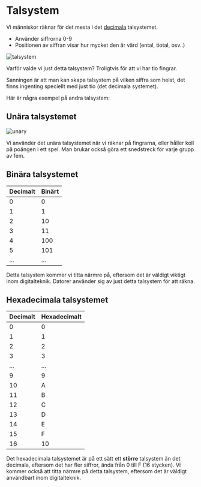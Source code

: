 # Talsystem

Vi människor räknar för det mesta i det <u>decimala</u> talsystemet.
- Använder siffrorna 0-9
- Positionen av siffran visar hur mycket den är värd (ental, tiotal, osv..)

![talsystem](/media/decimala_talsystemet_495x215.png)

Varför valde vi just detta talsystem? Troligtvis för att vi har tio fingrar.

Sanningen är att man kan skapa talsystem på vilken siffra som helst, det finns ingenting speciellt med just tio (det decimala systemet).

Här är några exempel på andra talsystem:

## Unära talsystemet

![unary](/media/unary.gif)

Vi använder det unära talsystemet när vi räknar på fingrarna, eller håller koll på poängen i ett spel. Man brukar också göra ett snedstreck för varje grupp av fem.

## Binära talsystemet

| Decimalt | Binärt |
|----------|--------|
| 0        | 0      |
| 1        | 1      |
| 2        | 10     |
| 3        | 11     |
| 4        | 100    |
| 5        | 101    |
| ...      | ...    |

Detta talsystem kommer vi titta närmre på, eftersom det är väldigt viktigt inom digitalteknik. Datorer använder sig av just detta talsystem för att räkna.

## Hexadecimala talsystemet
| Decimalt | Hexadecimalt |
|----------|--------------|
| 0        | 0            |
| 1        | 1            |
| 2        | 2            |
| 3        | 3            |
| ...      | ...          |
| 9        | 9            |
| 10       | A            |
| 11       | B            |
| 12       | C            |
| 13       | D            |
| 14       | E            |
| 15       | F            |
| 16       | 10           |

Det hexadecimala talsystemet är på ett sätt ett **större** talsystem än det decimala, eftersom det har fler siffror, ända från 0 till F (16 stycken). Vi kommer också att titta närmre på detta talsystem, eftersom det är väldigt användbart inom digitalteknik.